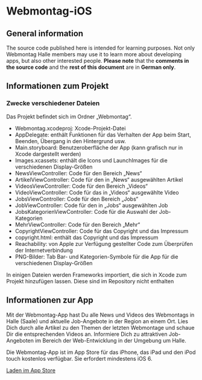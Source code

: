 Webmontag-iOS
=================

## General information

The source code published here is intended for learning purposes. Not only Webmontag Halle members may use it to learn more about developing apps, but also other interested people. **Please note** that the **comments in the source code** and the **rest of this document** are in **German only**.

## Informationen zum Projekt

### Zwecke verschiedener Dateien

Das Projekt befindet sich im Ordner „Webmontag“.

* Webmontag.xcodeproj: Xcode-Projekt-Datei
* AppDelegate: enthält Funktionen für das Verhalten der App beim Start, Beenden, Übergang in den Hintergrund usw.
* Main.storyboard: Benutzeroberfläche der App (kann grafisch nur in Xcode dargestellt werden)
* Images.xcassets: enthält die Icons und LaunchImages für die verschiedenen Display-Größen
* NewsViewController: Code für den Bereich „News“
* ArtikelViewController: Code für den in „News“ ausgewählten Artikel
* VideosViewController: Code für den Bereich „Videos“
* VideoViewController: Code für das in „Videos“ ausgewählte Video
* JobsViewController: Code für den Bereich „Jobs“
* JobViewController: Code für den in „Jobs“ ausgewählten Job
* JobsKategorienViewController: Code für die Auswahl der Job-Kategorien
* MehrViewController: Code für den Bereich „Mehr“
* CopyrightViewController: Code für das Copyright und das Impressum
* copyright.html: enthält das Copyright und das Impressum
* Reachability: von Apple zur Verfügung gestellter Code zum Überprüfen der Internetverbindung
* PNG-Bilder: Tab Bar- und Kategorien-Symbole für die App für die verschiedenen Display-Größen

In einigen Dateien werden Frameworks importiert, die sich in Xcode zum Projekt hinzufügen lassen. Diese sind im Repository nicht enthalten

## Informationen zur App

Mit der Webmontag-App hast Du alle News und Videos des Webmontags in Halle (Saale) und aktuelle Job-Angebote in der Region an einem Ort.
Lies Dich durch alle Artikel zu den Themen der letzten Webmontage und schaue Dir die entsprechenden Videos an. Informiere Dich zu attraktiven Job-Angeboten im Bereich der Web-Entwicklung in der Umgebung um Halle.

Die Webmontag-App ist im App Store für das iPhone, das iPad und den iPod touch kostenlos verfügbar. Sie erfordert mindestens iOS 6.

[Laden im App Store](http://AppStore.com/Webmontag)
